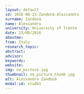 ```yaml
---
layout: default 
id: 2016-08-23-Zandonà-Alessandro
surname: Zandonà
name: Alessandro
university: University of Trento
date: 23/08/2016
aboutme: 
from: Italy
research_topic: 
abstract: 
advisor: 
keywords: 
website: 
img: no_picture.jpg
thumbnail: no_picture_thumb.jpg
alt: Alessandro Zandonà
modal-id: stud61
---
```


